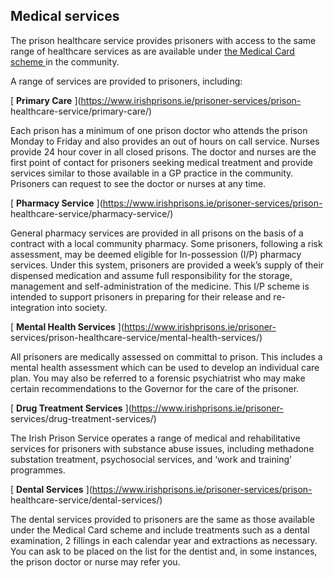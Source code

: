 ##  Medical services

The prison healthcare service provides prisoners with access to the same range
of healthcare services as are available under [ the Medical Card scheme
](/en/health/medical-cards-and-gp-visit-cards/medical-card/) in the community.

A range of services are provided to prisoners, including:

[ **Primary Care** ](https://www.irishprisons.ie/prisoner-services/prison-
healthcare-service/primary-care/)

Each prison has a minimum of one prison doctor who attends the prison Monday
to Friday and also provides an out of hours on call service. Nurses provide 24
hour cover in all closed prisons. The doctor and nurses are the first point of
contact for prisoners seeking medical treatment and provide services similar
to those available in a GP practice in the community. Prisoners can request to
see the doctor or nurses at any time.

[ **Pharmacy Service** ](https://www.irishprisons.ie/prisoner-services/prison-
healthcare-service/pharmacy-service/)

General pharmacy services are provided in all prisons on the basis of a
contract with a local community pharmacy. Some prisoners, following a risk
assessment, may be deemed eligible for In-possession (I/P) pharmacy services.
Under this system, prisoners are provided a week’s supply of their dispensed
medication and assume full responsibility for the storage, management and
self-administration of the medicine. This I/P scheme is intended to support
prisoners in preparing for their release and re-integration into society.

[ **Mental Health Services** ](https://www.irishprisons.ie/prisoner-
services/prison-healthcare-service/mental-health-services/)

All prisoners are medically assessed on committal to prison. This includes a
mental health assessment which can be used to develop an individual care plan.
You may also be referred to a forensic psychiatrist who may make certain
recommendations to the Governor for the care of the prisoner.

[ **Drug Treatment Services** ](https://www.irishprisons.ie/prisoner-
services/drug-treatment-services/)

The Irish Prison Service operates a range of medical and rehabilitative
services for prisoners with substance abuse issues, including methadone
substation treatment, psychosocial services, and ‘work and training’
programmes.

[ **Dental Services** ](https://www.irishprisons.ie/prisoner-services/prison-
healthcare-service/dental-services/)

The dental services provided to prisoners are the same as those available
under the Medical Card scheme and include treatments such as a dental
examination, 2 fillings in each calendar year and extractions as necessary.
You can ask to be placed on the list for the dentist and, in some instances,
the prison doctor or nurse may refer you.
